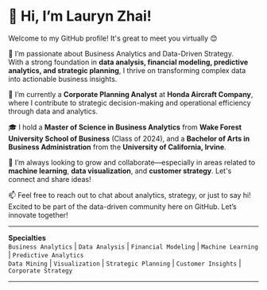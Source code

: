 # 👋 Hi, I’m Lauryn Zhai! 

Welcome to my GitHub profile! It's great to meet you virtually 😊

👀 I’m passionate about Business Analytics and Data-Driven Strategy.  
With a strong foundation in **data analysis, financial modeling, predictive analytics, and strategic planning**, I thrive on transforming complex data into actionable business insights.

💼 I’m currently a **Corporate Planning Analyst** at **Honda Aircraft Company**, where I contribute to strategic decision-making and operational efficiency through data and analytics.

🎓 I hold a **Master of Science in Business Analytics** from **Wake Forest University School of Business** (Class of 2024), and a **Bachelor of Arts in Business Administration** from the **University of California, Irvine**.

🌱 I’m always looking to grow and collaborate—especially in areas related to **machine learning**, **data visualization**, and **customer strategy**. Let's connect and share ideas!

📫 Feel free to reach out to chat about analytics, strategy, or just to say hi!  
Excited to be part of the data-driven community here on GitHub. Let’s innovate together!

---

**Specialties**  
`Business Analytics` | `Data Analysis` | `Financial Modeling` | `Machine Learning` | `Predictive Analytics`  
`Data Mining` | `Visualization` | `Strategic Planning` | `Customer Insights` | `Corporate Strategy`

---
